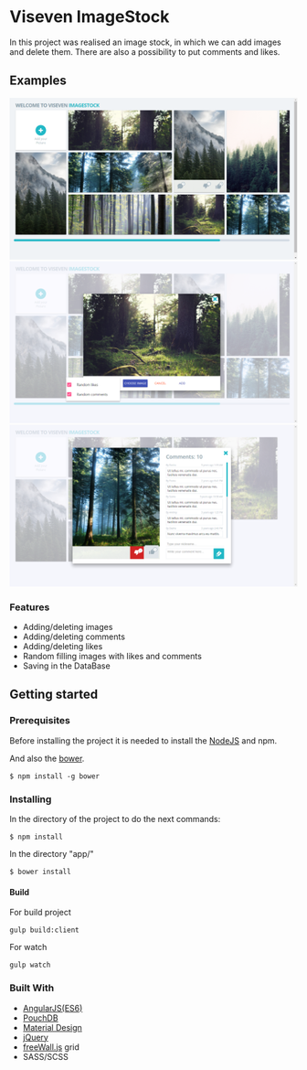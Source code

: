 # Viseven ImageStock

In this project was realised an image stock, in which we can add images and delete them. There are also a possibility to put comments and likes.

## Examples

![alt tag](screenshots/gallery.png "Description")
![alt tag](screenshots/add-image.png "Description")
![alt tag](screenshots/detail.png "Description")

### Features
* Adding/deleting images
* Adding/deleting comments
* Adding/deleting likes
* Random filling images with likes and comments
* Saving in the DataBase


## Getting started

### Prerequisites

Before installing the project it is needed to install the [NodeJS](https://nodejs.org/uk/) and npm.

And also the [bower](https://bower.io/).
```
$ npm install -g bower
```

### Installing

In the directory of the project to do the next commands:

```
$ npm install
```

In the directory "app/"

```
$ bower install
```

#### Build

For build project

```
gulp build:client
```

For watch

```
gulp watch
```

### Built With

 * [AngularJS(ES6)](https://angularjs.org/)
 * [PouchDB](https://pouchdb.com/)
 * [Material Design](https://material.angularjs.org/latest/)
 * [jQuery](https://jquery.com/)
 * [freeWall.js](https://github.com/kombai/freewall) grid
 * SASS/SCSS